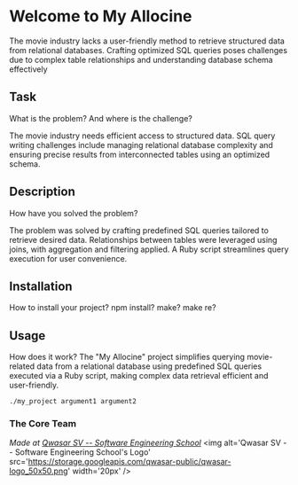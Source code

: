 # Welcome to My Allocine
The movie industry lacks a user-friendly method to retrieve structured data from relational databases.
Crafting optimized SQL queries poses challenges due to complex table relationships and understanding
database schema effectively

## Task
What is the problem? And where is the challenge?

The movie industry needs efficient access to structured data. SQL query writing challenges include managing
relational database complexity and ensuring precise results from interconnected tables using an optimized
schema.

## Description
How have you solved the problem?

The problem was solved by crafting predefined SQL queries tailored to retrieve desired data.
Relationships between tables were leveraged using joins, with aggregation and filtering applied.
A Ruby script streamlines query execution for user convenience.

## Installation
How to install your project? npm install? make? make re?

## Usage
How does it work?
The "My Allocine" project simplifies querying movie-related data from a relational database using
predefined SQL queries executed via a Ruby script, making complex data retrieval efficient and user-friendly.

```
./my_project argument1 argument2
```

### The Core Team


<span><i>Made at <a href='https://qwasar.io'>Qwasar SV -- Software Engineering School</a></i></span>
<span><img alt='Qwasar SV -- Software Engineering School's Logo' src='https://storage.googleapis.com/qwasar-public/qwasar-logo_50x50.png' width='20px' /></span>
